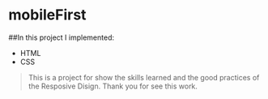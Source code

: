 # mobileFirst

##In this project I implemented:
* HTML
* CSS

>This is a project for show the skills learned and the good practices of the Resposive Disign. Thank you for see this work.
